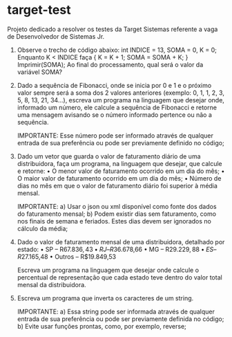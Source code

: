 # target-test

Projeto dedicado a resolver os testes da Target Sistemas referente a vaga de Desenvolvedor de Sistemas Jr.

1.  Observe o trecho de código abaixo:
    int INDICE = 13, SOMA = 0, K = 0;
    Enquanto K < INDICE faça { K = K + 1; SOMA = SOMA + K; }
    Imprimir(SOMA);
    Ao final do processamento, qual será o valor da variável SOMA?

2.  Dado a sequência de Fibonacci, onde se inicia por 0 e 1 e o próximo valor sempre será a soma dos 2 valores anteriores (exemplo: 0, 1, 1, 2, 3, 5, 8, 13, 21,
    34...), escreva um programa na linguagem que desejar onde, informado um número, ele calcule a sequência de Fibonacci e retorne uma mensagem avisando se o
    número informado pertence ou não a sequência.

    IMPORTANTE: Esse número pode ser informado através de qualquer entrada de sua preferência ou pode ser previamente definido no código;

3.  Dado um vetor que guarda o valor de faturamento diário de uma distribuidora, faça um programa, na linguagem que desejar, que calcule e retorne:
    • O menor valor de faturamento ocorrido em um dia do mês;
    • O maior valor de faturamento ocorrido em um dia do mês;
    • Número de dias no mês em que o valor de faturamento diário foi superior à média mensal.

    IMPORTANTE:
    a) Usar o json ou xml disponível como fonte dos dados do faturamento mensal;
    b) Podem existir dias sem faturamento, como nos finais de semana e feriados. Estes dias devem ser ignorados no cálculo da média;

4.  Dado o valor de faturamento mensal de uma distribuidora, detalhado por estado:
    • SP – R$67.836,43
    • RJ – R$36.678,66
    • MG – R$29.229,88
    • ES – R$27.165,48
    • Outros – R$19.849,53

    Escreva um programa na linguagem que desejar onde calcule o percentual de representação que cada estado teve dentro do valor total mensal da distribuidora.

5.  Escreva um programa que inverta os caracteres de um string.

    IMPORTANTE:
    a) Essa string pode ser informada através de qualquer entrada de sua preferência ou pode ser previamente definida no código;
    b) Evite usar funções prontas, como, por exemplo, reverse;
